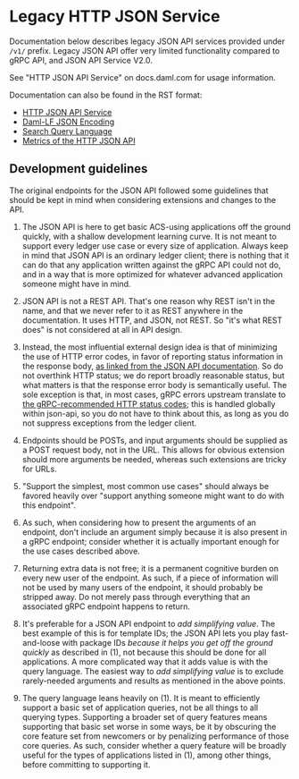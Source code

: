 # Legacy HTTP JSON Service

Documentation below describes legacy JSON API services provided under `/v1/` prefix.
Legacy JSON API offer very limited functionality compared to gRPC API, and JSON API Service V2.0.

See "HTTP JSON API Service" on docs.daml.com for usage information.

Documentation can also be found in the RST format:
- [HTTP JSON API Service](/docs/source/json-api/index.rst)
- [Daml-LF JSON Encoding](/docs/source/json-api/lf-value-specification.rst)
- [Search Query Language](/docs/source/json-api/search-query-language.rst)
- [Metrics of the HTTP JSON API](/docs/source/json-api/metrics.rst)

## Development guidelines

The original endpoints for the JSON API followed some guidelines that
should be kept in mind when considering extensions and changes to the
API.

1. The JSON API is here to get basic ACS-using applications off the
   ground quickly, with a shallow development learning curve.  It is not
   meant to support every ledger use case or every size of application.
   Always keep in mind that JSON API is an ordinary ledger client; there
   is nothing that it can do that any application written against the
   gRPC API could not do, and in a way that is more optimized for
   whatever advanced application someone might have in mind.

2. JSON API is not a REST API.  That's one reason why REST isn't in the
   name, and that we never refer to it as REST anywhere in the
   documentation.  It uses HTTP, and JSON, not REST.  So "it's what REST
   does" is not considered at all in API design.

3. Instead, the most influential external design idea is that of
   minimizing the use of HTTP error codes, in favor of reporting status
   information in the response body, [as linked from the JSON API
   documentation](https://blog.restcase.com/rest-api-error-codes-101/).
   So do not overthink HTTP status; we do report broadly reasonable
   status, but what matters is that the response error body is
   semantically useful.  The sole exception is that, in most cases, gRPC
   errors upstream translate to [the gRPC-recommended HTTP status
   codes](https://cloud.google.com/apis/design/errors#generating_errors);
   this is handled globally within json-api, so you do not have to think
   about this, as long as you do not suppress exceptions from the ledger
   client.

4. Endpoints should be POSTs, and input arguments should be supplied as
   a POST request body, not in the URL.  This allows for obvious
   extension should more arguments be needed, whereas such extensions
   are tricky for URLs.

5. "Support the simplest, most common use cases" should always be
   favored heavily over "support anything someone might want to do with
   this endpoint".

6. As such, when considering how to present the arguments of an
   endpoint, don't include an argument simply because it is also present
   in a gRPC endpoint; consider whether it is actually important enough
   for the use cases described above.

7. Returning extra data is not free; it is a permanent cognitive burden
   on every new user of the endpoint.  As such, if a piece of
   information will not be used by many users of the endpoint, it should
   probably be stripped away.  Do not merely pass through everything
   that an associated gRPC endpoint happens to return.

8. It's preferable for a JSON API endpoint to _add simplifying value_.
   The best example of this is for template IDs; the JSON API lets you
   play fast-and-loose with package IDs _because it helps you get off
   the ground quickly_ as described in (1), not because this should be
   done for all applications.  A more complicated way that it adds value
   is with the query language.  The easiest way to _add simplifying
   value_ is to exclude rarely-needed arguments and results as mentioned
   in the above points.

9. The query language leans heavily on (1).  It is meant to efficiently
   support a basic set of application queries, not be all things to all
   querying types.  Supporting a broader set of query features means
   supporting that basic set worse in some ways, be it by obscuring the
   core feature set from newcomers or by penalizing performance of those
   core queries.  As such, consider whether a query feature will be
   broadly useful for the types of applications listed in (1), among
   other things, before committing to supporting it.
